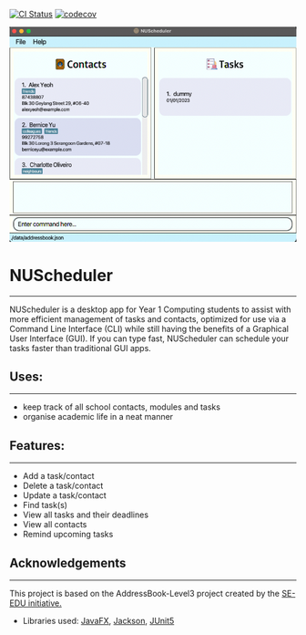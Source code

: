 
[![CI Status](https://github.com/AY2122S2-CS2103-F11-4/tp/workflows/Java%20CI/badge.svg)](https://github.com/AY2122S2-CS2103-F11-4/tp/actions)
[![codecov](https://codecov.io/gh/AY2122S2-CS2103-F11-4/tp/branch/master/graph/badge.svg?token=G5ITTT4UTJ)](https://codecov.io/gh/AY2122S2-CS2103-F11-4/tp)

![Ui](docs/images/Ui.png)

# NUScheduler
***
NUScheduler is a desktop app for Year 1 Computing students to assist with more efficient management of tasks and contacts,
optimized for use via a Command Line Interface (CLI) while still having the benefits of a Graphical User Interface (GUI).
If you can type fast, NUScheduler can schedule your tasks faster than traditional GUI apps.<br>

## Uses:
***
  * keep track of all school contacts, modules and tasks
  * organise academic life in a neat manner

## Features:
***
  * Add a task/contact
  * Delete a task/contact
  * Update a task/contact
  * Find task(s)
  * View all tasks and their deadlines
  * View all contacts
  * Remind upcoming tasks

## Acknowledgements
***
This project is based on the AddressBook-Level3 project created by the [SE-EDU initiative.](https://se-education.org)
* Libraries used: [JavaFX](https://openjfx.io/), [Jackson](https://github.com/FasterXML/jackson), [JUnit5](https://github.com/junit-team/junit5)

